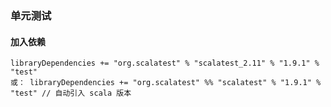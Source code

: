 ### 单元测试
#### 加入依赖
	libraryDependencies += "org.scalatest" % "scalatest_2.11" % "1.9.1" % "test" 
	或： libraryDependencies += "org.scalatest" %% "scalatest" % "1.9.1" % "test" // 自动引入 scala 版本

